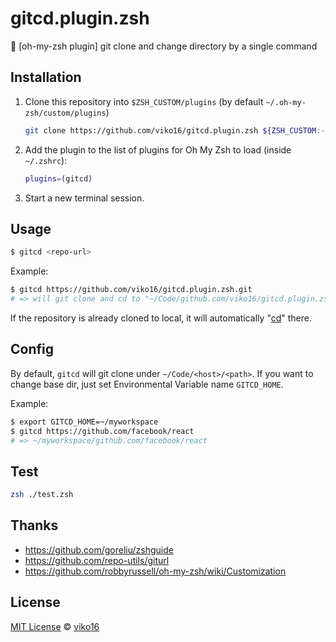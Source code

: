 # gitcd.plugin.zsh

👷 [oh-my-zsh plugin] git clone and change directory by a single command

## Installation

1. Clone this repository into `$ZSH_CUSTOM/plugins` (by default `~/.oh-my-zsh/custom/plugins`)

    ```sh
    git clone https://github.com/viko16/gitcd.plugin.zsh ${ZSH_CUSTOM:-~/.oh-my-zsh/custom}/plugins/gitcd
    ```

2. Add the plugin to the list of plugins for Oh My Zsh to load (inside `~/.zshrc`):

    ```sh
    plugins=(gitcd)
    ```

3. Start a new terminal session.

## Usage

```sh
$ gitcd <repo-url>
```

Example:

```sh
$ gitcd https://github.com/viko16/gitcd.plugin.zsh.git
# => will git clone and cd to "~/Code/github.com/viko16/gitcd.plugin.zsh"
```

If the repository is already cloned to local, it will automatically "[cd](https://en.wikipedia.org/wiki/Cd_(command))" there.

## Config

By default, `gitcd` will git clone under `~/Code/<host>/<path>`.
If you want to change base dir, just set Environmental Variable name `GITCD_HOME`.

Example:

```sh
$ export GITCD_HOME=~/myworkspace
$ gitcd https://github.com/facebook/react
# => ~/myworkspace/github.com/facebook/react
```

## Test

```sh
zsh ./test.zsh
```

## Thanks
- https://github.com/goreliu/zshguide
- https://github.com/repo-utils/giturl
- https://github.com/robbyrussell/oh-my-zsh/wiki/Customization

## License

[MIT License](https://opensource.org/licenses/MIT) © [viko16](https://github.com/viko16)

